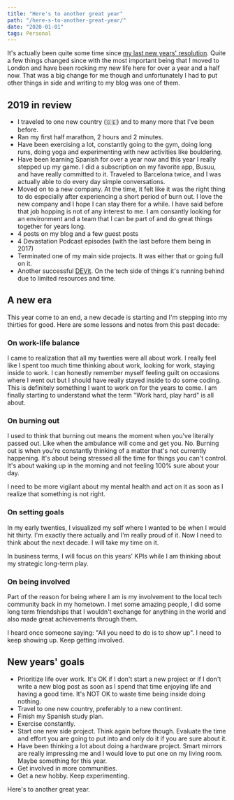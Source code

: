 ```yaml
---
title: "Here's to another great year"
path: "/here-s-to-another-great-year/"
date: "2020-01-01"
tags: Personal
---
```


It's actually been quite some time since [my last new years' resolution](https://kostasbariotis.com/beyond-sunset/). Quite a few things changed since with the most important being that I moved to London and have been rocking my new life here for over a year and a half now. That was a big change for me though and unfortunately I had to put other things in side and writing to my blog was one of them.

## 2019 in review

* I traveled to one new country (🇸🇪) and to many more that I've been before.
* Ran my first half marathon, 2 hours and 2 minutes.
* Have been exercising a lot, constantly going to the gym, doing long runs, doing yoga and experimenting with new activities like bouldering.
* Have been learning Spanish for over a year now and this year I really stepped up my game. I did a subscription on my favorite app, Busuu, and have really committed to it. Traveled to Barcelona twice, and I was actually able to do every day simple conversations.
* Moved on to a new company. At the time, it felt like it was the right thing to do especially after experiencing a short period of burn out. I love the new company and I hope I can stay there for a while. I have said before that job hopping is not of any interest to me. I am consantly looking for an environment and a team that I can be part of and do great things together for years long.
* 4 posts on my blog and a few guest posts
* 4 Devastation Podcast episodes (with the last before them being in 2017)
* Terminated one of my main side projects. It was either that or going full on it.
* Another successful [DEVit](https://devitconf.org). On the tech side of things it's running behind due to limited resources and time.

## A new era

This year come to an end, a new decade is starting and I'm stepping into my thirties for good. Here are some lessons and notes from this past decade:

### On work-life balance
I came to realization that all my twenties were all about work. I really feel like I spent too much time thinking about work, looking for work, staying inside to work. I can honestly remember myself feeling guilt on occasions where I went out but I should have really stayed inside to do some coding. This is definitely something I want to work on for the years to come. I am finally starting to understand what the term "Work hard, play hard" is all about.

### On burning out
I used to think that burning out means the moment when you've literally passed out. Like when the ambulance will come and get you. No. Burning out is when you're constantly thinking of a matter that's not currently happening. It's about being stressed all the time for things you can't control. It's about waking up in the morning and not feeling 100% sure about your day.

I need to be more vigilant about my mental health and act on it as soon as I realize that something is not right.

### On setting goals
In my early twenties, I visualized my self where I wanted to be when I would hit thirty. I'm exactly there actually and I'm really proud of it. Now I need to think about the next decade. I will take my time on it.

In business terms, I will focus on this years' KPIs while I am thinking about my strategic long-term play.

### On being involved
Part of the reason for being where I am is my involvement to the local tech community back in my hometown. I met some amazing people, I did some long term friendships that I wouldn't exchange for anything in the world and also made great achievements through them.

I heard once someone saying: "All you need to do is to show up". I need to keep showing up. Keep getting involved.

## New years' goals

* Prioritize life over work. It's OK if I don't start a new project or if I don't write a new blog post as soon as I spend that time enjoying life and having a good time. It's NOT OK to waste time being inside doing nothing.
* Travel to one new country, preferably to a new continent.
* Finish my Spanish study plan.
* Exercise constantly.
* Start one new side project. Think again before though. Evaluate the time and effort you are going to put into and only do it if you are sure about it.
* Have been thinking a lot about doing a hardware project. Smart mirrors are really impressing me and I would love to put one on my living room. Maybe something for this year.
* Get involved in more communities.
* Get a new hobby. Keep experimenting.

Here's to another great year.
